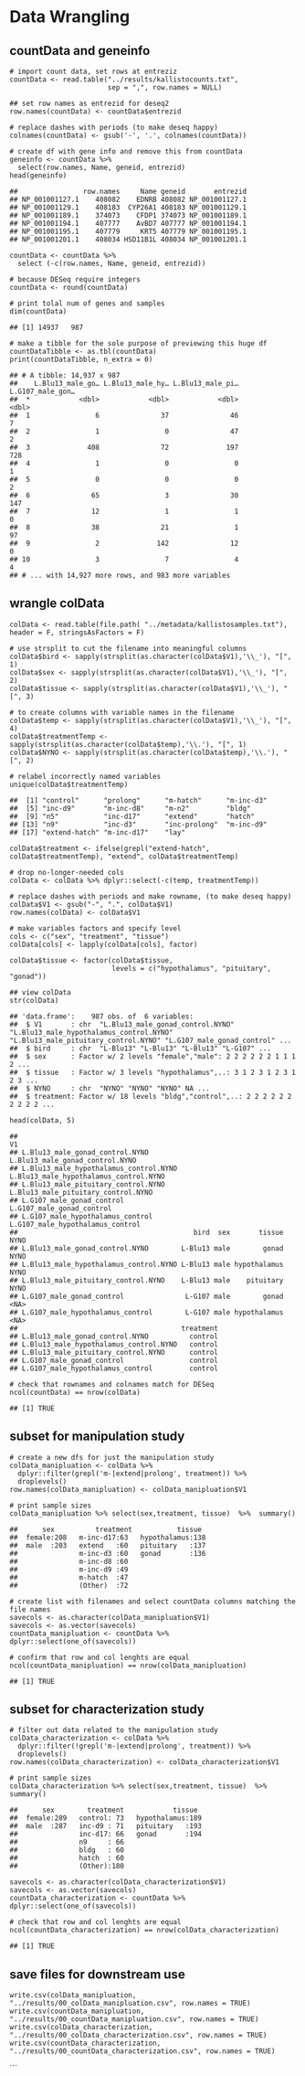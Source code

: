Data Wrangling
==============

countData and geneinfo
----------------------

    # import count data, set rows at entreziz
    countData <- read.table("../results/kallistocounts.txt", 
                            sep = ",", row.names = NULL)

    ## set row names as entrezid for deseq2
    row.names(countData) <- countData$entrezid

    # replace dashes with periods (to make deseq happy)
    colnames(countData) <- gsub('-', '.', colnames(countData))

    # create df with gene info and remove this from countData
    geneinfo <- countData %>%
      select(row.names, Name, geneid, entrezid)
    head(geneinfo)

    ##                row.names     Name geneid       entrezid
    ## NP_001001127.1    408082    EDNRB 408082 NP_001001127.1
    ## NP_001001129.1    408183  CYP26A1 408183 NP_001001129.1
    ## NP_001001189.1    374073    CFDP1 374073 NP_001001189.1
    ## NP_001001194.1    407777    AvBD7 407777 NP_001001194.1
    ## NP_001001195.1    407779     KRT5 407779 NP_001001195.1
    ## NP_001001201.1    408034 HSD11B1L 408034 NP_001001201.1

    countData <- countData %>%
      select (-c(row.names, Name, geneid, entrezid))

    # because DESeq require integers
    countData <- round(countData)

    # print tolal num of genes and samples
    dim(countData)

    ## [1] 14937   987

    # make a tibble for the sole purpose of previewing this huge df
    countDataTibble <- as.tbl(countData)
    print(countDataTibble, n_extra = 0)

    ## # A tibble: 14,937 x 987
    ##    L.Blu13_male_go… L.Blu13_male_hy… L.Blu13_male_pi… L.G107_male_gon…
    ##  *            <dbl>            <dbl>            <dbl>            <dbl>
    ##  1                6               37               46                7
    ##  2                1                0               47                2
    ##  3              408               72              197              728
    ##  4                1                0                0                1
    ##  5                0                0                0                2
    ##  6               65                3               30              147
    ##  7               12                1                1                0
    ##  8               38               21                1               97
    ##  9                2              142               12                0
    ## 10                3                7                4                4
    ## # ... with 14,927 more rows, and 983 more variables

wrangle colData
---------------

    colData <- read.table(file.path( "../metadata/kallistosamples.txt"), header = F, stringsAsFactors = F)

    # use strsplit to cut the filename into meaningful columns
    colData$bird <- sapply(strsplit(as.character(colData$V1),'\\_'), "[", 1)
    colData$sex <- sapply(strsplit(as.character(colData$V1),'\\_'), "[", 2)
    colData$tissue <- sapply(strsplit(as.character(colData$V1),'\\_'), "[", 3)

    # to create columns with variable names in the filename 
    colData$temp <- sapply(strsplit(as.character(colData$V1),'\\_'), "[", 4)
    colData$treatmentTemp <- sapply(strsplit(as.character(colData$temp),'\\.'), "[", 1)
    colData$NYNO <- sapply(strsplit(as.character(colData$temp),'\\.'), "[", 2)

    # relabel incorrectly named variables 
    unique(colData$treatmentTemp)

    ##  [1] "control"      "prolong"      "m-hatch"      "m-inc-d3"    
    ##  [5] "inc-d9"       "m-inc-d8"     "m-n2"         "bldg"        
    ##  [9] "n5"           "inc-d17"      "extend"       "hatch"       
    ## [13] "n9"           "inc-d3"       "inc-prolong"  "m-inc-d9"    
    ## [17] "extend-hatch" "m-inc-d17"    "lay"

    colData$treatment <- ifelse(grepl("extend-hatch", colData$treatmentTemp), "extend", colData$treatmentTemp) 

    # drop no-longer-needed cols
    colData <- colData %>% dplyr::select(-c(temp, treatmentTemp))

    # replace dashes with periods and make rowname, (to make deseq happy)
    colData$V1 <- gsub("-", ".", colData$V1)
    row.names(colData) <- colData$V1

    # make variables factors and specify level
    cols <- c("sex", "treatment", "tissue")
    colData[cols] <- lapply(colData[cols], factor) 

    colData$tissue <- factor(colData$tissue, 
                             levels = c("hypothalamus", "pituitary", "gonad"))

    ## view colData
    str(colData)

    ## 'data.frame':    987 obs. of  6 variables:
    ##  $ V1       : chr  "L.Blu13_male_gonad_control.NYNO" "L.Blu13_male_hypothalamus_control.NYNO" "L.Blu13_male_pituitary_control.NYNO" "L.G107_male_gonad_control" ...
    ##  $ bird     : chr  "L-Blu13" "L-Blu13" "L-Blu13" "L-G107" ...
    ##  $ sex      : Factor w/ 2 levels "female","male": 2 2 2 2 2 2 1 1 1 2 ...
    ##  $ tissue   : Factor w/ 3 levels "hypothalamus",..: 3 1 2 3 1 2 3 1 2 3 ...
    ##  $ NYNO     : chr  "NYNO" "NYNO" "NYNO" NA ...
    ##  $ treatment: Factor w/ 18 levels "bldg","control",..: 2 2 2 2 2 2 2 2 2 2 ...

    head(colData, 5)

    ##                                                                            V1
    ## L.Blu13_male_gonad_control.NYNO               L.Blu13_male_gonad_control.NYNO
    ## L.Blu13_male_hypothalamus_control.NYNO L.Blu13_male_hypothalamus_control.NYNO
    ## L.Blu13_male_pituitary_control.NYNO       L.Blu13_male_pituitary_control.NYNO
    ## L.G107_male_gonad_control                           L.G107_male_gonad_control
    ## L.G107_male_hypothalamus_control             L.G107_male_hypothalamus_control
    ##                                           bird  sex       tissue NYNO
    ## L.Blu13_male_gonad_control.NYNO        L-Blu13 male        gonad NYNO
    ## L.Blu13_male_hypothalamus_control.NYNO L-Blu13 male hypothalamus NYNO
    ## L.Blu13_male_pituitary_control.NYNO    L-Blu13 male    pituitary NYNO
    ## L.G107_male_gonad_control               L-G107 male        gonad <NA>
    ## L.G107_male_hypothalamus_control        L-G107 male hypothalamus <NA>
    ##                                        treatment
    ## L.Blu13_male_gonad_control.NYNO          control
    ## L.Blu13_male_hypothalamus_control.NYNO   control
    ## L.Blu13_male_pituitary_control.NYNO      control
    ## L.G107_male_gonad_control                control
    ## L.G107_male_hypothalamus_control         control

    # check that rownames and colnames match for DESeq
    ncol(countData) == nrow(colData)

    ## [1] TRUE

subset for manipulation study
-----------------------------

    # create a new dfs for just the manipulation study
    colData_manipluation <- colData %>%
      dplyr::filter(grepl('m-|extend|prolong', treatment)) %>%
      droplevels()
    row.names(colData_manipluation) <- colData_manipluation$V1

    # print sample sizes
    colData_manipluation %>% select(sex,treatment, tissue)  %>%  summary()

    ##      sex          treatment           tissue   
    ##  female:208   m-inc-d17:63   hypothalamus:138  
    ##  male  :203   extend   :60   pituitary   :137  
    ##               m-inc-d3 :60   gonad       :136  
    ##               m-inc-d8 :60                     
    ##               m-inc-d9 :49                     
    ##               m-hatch  :47                     
    ##               (Other)  :72

    # create list with filenames and select countData columns matching the file names
    savecols <- as.character(colData_manipluation$V1) 
    savecols <- as.vector(savecols) 
    countData_manipluation <- countData %>% dplyr::select(one_of(savecols)) 

    # confirm that row and col lenghts are equal
    ncol(countData_manipluation) == nrow(colData_manipluation)

    ## [1] TRUE

subset for characterization study
---------------------------------

    # filter out data related to the manipulation study
    colData_characterization <- colData %>%
      dplyr::filter(!grepl('m-|extend|prolong', treatment)) %>%
      droplevels()
    row.names(colData_characterization) <- colData_characterization$V1

    # print sample sizes
    colData_characterization %>% select(sex,treatment, tissue)  %>%  summary()

    ##      sex        treatment            tissue   
    ##  female:289   control: 73   hypothalamus:189  
    ##  male  :287   inc-d9 : 71   pituitary   :193  
    ##               inc-d17: 66   gonad       :194  
    ##               n9     : 66                     
    ##               bldg   : 60                     
    ##               hatch  : 60                     
    ##               (Other):180

    savecols <- as.character(colData_characterization$V1) 
    savecols <- as.vector(savecols) 
    countData_characterization <- countData %>% dplyr::select(one_of(savecols)) 

    # check that row and col lenghts are equal
    ncol(countData_characterization) == nrow(colData_characterization)

    ## [1] TRUE

save files for downstream use
-----------------------------

    write.csv(colData_manipluation, "../results/00_colData_manipluation.csv", row.names = TRUE) 
    write.csv(countData_manipluation, "../results/00_countData_manipluation.csv", row.names = TRUE) 
    write.csv(colData_characterization, "../results/00_colData_characterization.csv", row.names = TRUE) 
    write.csv(countData_characterization, "../results/00_countData_characterization.csv", row.names = TRUE) 

\`\`\`
